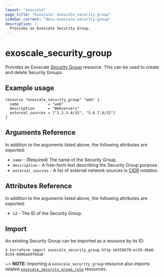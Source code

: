 ```yaml
---
layout: "exoscale"
page_title: "Exoscale: exoscale_security_group"
sidebar_current: "docs-exoscale-security-group"
description: |-
  Provides an Exoscale Security Group.
---
```


# exoscale\_security\_group

Provides an Exoscale [Security Group][sg-doc] resource. This can be used to create and delete Security Groups.


## Example usage

```hcl
resource "exoscale_security_group" "web" {
  name             = "web"
  description      = "Webservers"
  external_sources = ["1.2.3.4/32", "5.6.7.8/32"]
}
```


## Arguments Reference

In addition to the arguments listed above, the following attributes are exported:

* `name` - (Required) The name of the Security Group.
* `description` - A free-form text describing the Security Group purpose.
* `external_sources` - A list of external network sources in [CIDR][cidr] notation.


## Attributes Reference

In addition to the arguments listed above, the following attributes are exported:

* `id` - The ID of the Security Group.


## Import

An existing Security Group can be imported as a resource by its ID:

```console
$ terraform import exoscale_security_group.http eb556678-ec59-4be6-8c54-0406ae0f6da6
```

~> **NOTE:** Importing a `exoscale_security_group` resource also imports related [`exoscale_security_group_rule`][r-security_group_rule] resources.


[cidr]: https://en.wikipedia.org/wiki/Classless_Inter-Domain_Routing#CIDR_notatio
[r-security_group_rule]: security_group_rule.html
[sg-doc]: https://community.exoscale.com/documentation/compute/security-groups/
